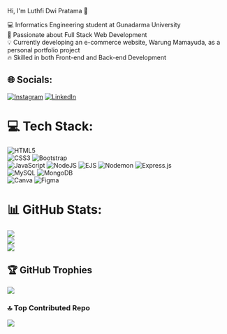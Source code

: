Hi, I'm Luthfi Dwi Pratama 👋

💻 Informatics Engineering student at Gunadarma University <br/>
🎯 Passionate about Full Stack Web Development <br/>
💡 Currently developing an e-commerce website, Warung Mamayuda, as a personal portfolio project <br/>
🔥 Skilled in both Front-end and Back-end Development


## 🌐 Socials:
[![Instagram](https://img.shields.io/badge/Instagram-%23E4405F.svg?logo=Instagram&logoColor=white)](https://instagram.com/luthfidpratamaaa) [![LinkedIn](https://img.shields.io/badge/LinkedIn-%230077B5.svg?logo=linkedin&logoColor=white)](https://linkedin.com/in/www.linkedin.com/in/luthfidwipratama) 

# 💻 Tech Stack:
![HTML5](https://img.shields.io/badge/html5-%23E34F26.svg?style=plastic&logo=html5&logoColor=white) <br/> ![CSS3](https://img.shields.io/badge/css3-%231572B6.svg?style=plastic&logo=css3&logoColor=white)  ![Bootstrap](https://img.shields.io/badge/bootstrap-%238511FA.svg?style=plastic&logo=bootstrap&logoColor=white) <br/> ![JavaScript](https://img.shields.io/badge/javascript-%23323330.svg?style=plastic&logo=javascript&logoColor=%23F7DF1E) ![NodeJS](https://img.shields.io/badge/node.js-6DA55F?style=plastic&logo=node.js&logoColor=white) ![EJS](https://img.shields.io/badge/ejs-%23B4CA65.svg?style=plastic&logo=ejs&logoColor=black) ![Nodemon](https://img.shields.io/badge/NODEMON-%23323330.svg?style=plastic&logo=nodemon&logoColor=%BBDEAD) ![Express.js](https://img.shields.io/badge/express.js-%23404d59.svg?style=plastic&logo=express&logoColor=%2361DAFB) <br/> ![MySQL](https://img.shields.io/badge/mysql-4479A1.svg?style=plastic&logo=mysql&logoColor=white) ![MongoDB](https://img.shields.io/badge/MongoDB-%234ea94b.svg?style=plastic&logo=mongodb&logoColor=white) <br/> ![Canva](https://img.shields.io/badge/Canva-%2300C4CC.svg?style=plastic&logo=Canva&logoColor=white) ![Figma](https://img.shields.io/badge/figma-%23F24E1E.svg?style=plastic&logo=figma&logoColor=white) 

# 📊 GitHub Stats:
![](https://github-readme-stats.vercel.app/api?username=masbotang&theme=blueberry&hide_border=false&include_all_commits=false&count_private=false)<br/>
![](https://nirzak-streak-stats.vercel.app/?user=masbotang&theme=blueberry&hide_border=false)<br/>
![](https://github-readme-stats.vercel.app/api/top-langs/?username=masbotang&theme=blueberry&hide_border=false&include_all_commits=false&count_private=false&layout=compact)

## 🏆 GitHub Trophies
![](https://github-profile-trophy.vercel.app/?username=masbotang&theme=radical&no-frame=false&no-bg=true&margin-w=4)

### 🔝 Top Contributed Repo
![](https://github-contributor-stats.vercel.app/api?username=masbotang&limit=5&theme=gotham&combine_all_yearly_contributions=true)

<!-- Proudly created with GPRM ( https://gprm.itsvg.in ) -->
